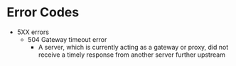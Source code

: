 # Error Codes
- 5XX errors
	- 504 Gateway timeout error
		- A server, which is currently acting as a gateway or proxy, did not receive a timely response from another server further upstream
